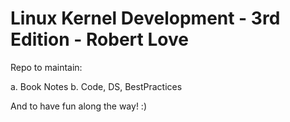 Linux Kernel Development - 3rd Edition - Robert Love
=======================================================

Repo to maintain:

a. Book Notes
b. Code, DS, BestPractices

And to have fun along the way! :)
